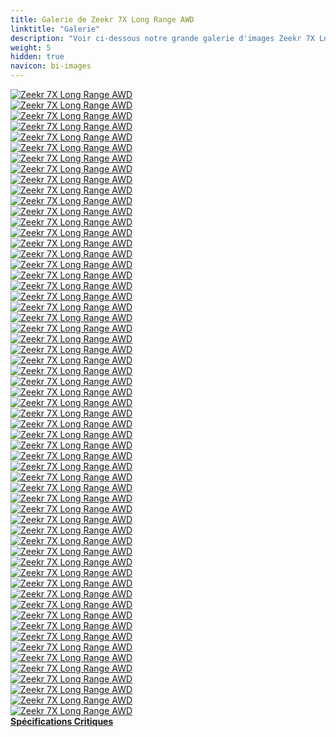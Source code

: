 ```yaml
---
title: Galerie de Zeekr 7X Long Range AWD
linktitle: "Galerie"
description: "Voir ci-dessous notre grande galerie d'images Zeekr 7X Long Range AWD. Cliquez sur les images pour des versions haute résolution."
weight: 5
hidden: true
navicon: bi-images
---
```

<!-- markdownlint-disable MD033 -->
<div class="row" id ="my-gallery">
	<div class="pswp-grid-item col-6 col-md-4">
		<a href="https://media.evkx.net/multimedia/models/zeekr/7x/7x_long_range_awd/airbags_1.jpg"
data-pswp-src="https://media.evkx.net/multimedia/models/zeekr/7x/7x_long_range_awd/airbags_1.jpg"
data-pswp-width="1797"
data-pswp-height="1620" 
target="_blank">
			<img src="https://media.evkx.net/multimedia/models/zeekr/7x/7x_long_range_awd/airbags_1_xst.jpg" alt="Zeekr 7X Long Range AWD" class="img-fluid " />
		</a>
	</div>
	<div class="pswp-grid-item col-6 col-md-4">
		<a href="https://media.evkx.net/multimedia/models/zeekr/7x/7x_long_range_awd/battery_1.jpg"
data-pswp-src="https://media.evkx.net/multimedia/models/zeekr/7x/7x_long_range_awd/battery_1.jpg"
data-pswp-width="1576"
data-pswp-height="900" 
target="_blank">
			<img src="https://media.evkx.net/multimedia/models/zeekr/7x/7x_long_range_awd/battery_1_xst.jpg" alt="Zeekr 7X Long Range AWD" class="img-fluid " />
		</a>
	</div>
	<div class="pswp-grid-item col-6 col-md-4">
		<a href="https://media.evkx.net/multimedia/models/zeekr/7x/7x_long_range_awd/body_1.jpg"
data-pswp-src="https://media.evkx.net/multimedia/models/zeekr/7x/7x_long_range_awd/body_1.jpg"
data-pswp-width="1920"
data-pswp-height="1080" 
target="_blank">
			<img src="https://media.evkx.net/multimedia/models/zeekr/7x/7x_long_range_awd/body_1_xst.jpg" alt="Zeekr 7X Long Range AWD" class="img-fluid " />
		</a>
	</div>
	<div class="pswp-grid-item col-6 col-md-4">
		<a href="https://media.evkx.net/multimedia/models/zeekr/7x/7x_long_range_awd/camera_1.jpg"
data-pswp-src="https://media.evkx.net/multimedia/models/zeekr/7x/7x_long_range_awd/camera_1.jpg"
data-pswp-width="1800"
data-pswp-height="1013" 
target="_blank">
			<img src="https://media.evkx.net/multimedia/models/zeekr/7x/7x_long_range_awd/camera_1_xst.jpg" alt="Zeekr 7X Long Range AWD" class="img-fluid " />
		</a>
	</div>
	<div class="pswp-grid-item col-6 col-md-4">
		<a href="https://media.evkx.net/multimedia/models/zeekr/7x/7x_long_range_awd/details_1.jpg"
data-pswp-src="https://media.evkx.net/multimedia/models/zeekr/7x/7x_long_range_awd/details_1.jpg"
data-pswp-width="3000"
data-pswp-height="1685" 
target="_blank">
			<img src="https://media.evkx.net/multimedia/models/zeekr/7x/7x_long_range_awd/details_1_xst.jpg" alt="Zeekr 7X Long Range AWD" class="img-fluid " />
		</a>
	</div>
	<div class="pswp-grid-item col-6 col-md-4">
		<a href="https://media.evkx.net/multimedia/models/zeekr/7x/7x_long_range_awd/doors_1.jpg"
data-pswp-src="https://media.evkx.net/multimedia/models/zeekr/7x/7x_long_range_awd/doors_1.jpg"
data-pswp-width="1576"
data-pswp-height="1182" 
target="_blank">
			<img src="https://media.evkx.net/multimedia/models/zeekr/7x/7x_long_range_awd/doors_1_xst.jpg" alt="Zeekr 7X Long Range AWD" class="img-fluid " />
		</a>
	</div>
	<div class="pswp-grid-item col-6 col-md-4">
		<a href="https://media.evkx.net/multimedia/models/zeekr/7x/7x_long_range_awd/exterior_1.jpg"
data-pswp-src="https://media.evkx.net/multimedia/models/zeekr/7x/7x_long_range_awd/exterior_1.jpg"
data-pswp-width="3000"
data-pswp-height="1687" 
target="_blank">
			<img src="https://media.evkx.net/multimedia/models/zeekr/7x/7x_long_range_awd/exterior_1_xst.jpg" alt="Zeekr 7X Long Range AWD" class="img-fluid " />
		</a>
	</div>
	<div class="pswp-grid-item col-6 col-md-4">
		<a href="https://media.evkx.net/multimedia/models/zeekr/7x/7x_long_range_awd/exterior_10.JPG"
data-pswp-src="https://media.evkx.net/multimedia/models/zeekr/7x/7x_long_range_awd/exterior_10.JPG"
data-pswp-width="3000"
data-pswp-height="1687" 
target="_blank">
			<img src="https://media.evkx.net/multimedia/models/zeekr/7x/7x_long_range_awd/exterior_10_xst.JPG" alt="Zeekr 7X Long Range AWD" class="img-fluid " />
		</a>
	</div>
	<div class="pswp-grid-item col-6 col-md-4">
		<a href="https://media.evkx.net/multimedia/models/zeekr/7x/7x_long_range_awd/exterior_11.jpg"
data-pswp-src="https://media.evkx.net/multimedia/models/zeekr/7x/7x_long_range_awd/exterior_11.jpg"
data-pswp-width="3000"
data-pswp-height="1687" 
target="_blank">
			<img src="https://media.evkx.net/multimedia/models/zeekr/7x/7x_long_range_awd/exterior_11_xst.jpg" alt="Zeekr 7X Long Range AWD" class="img-fluid " />
		</a>
	</div>
	<div class="pswp-grid-item col-6 col-md-4">
		<a href="https://media.evkx.net/multimedia/models/zeekr/7x/7x_long_range_awd/exterior_12.jpg"
data-pswp-src="https://media.evkx.net/multimedia/models/zeekr/7x/7x_long_range_awd/exterior_12.jpg"
data-pswp-width="3000"
data-pswp-height="1687" 
target="_blank">
			<img src="https://media.evkx.net/multimedia/models/zeekr/7x/7x_long_range_awd/exterior_12_xst.jpg" alt="Zeekr 7X Long Range AWD" class="img-fluid " />
		</a>
	</div>
	<div class="pswp-grid-item col-6 col-md-4">
		<a href="https://media.evkx.net/multimedia/models/zeekr/7x/7x_long_range_awd/exterior_13.jpg"
data-pswp-src="https://media.evkx.net/multimedia/models/zeekr/7x/7x_long_range_awd/exterior_13.jpg"
data-pswp-width="3000"
data-pswp-height="1687" 
target="_blank">
			<img src="https://media.evkx.net/multimedia/models/zeekr/7x/7x_long_range_awd/exterior_13_xst.jpg" alt="Zeekr 7X Long Range AWD" class="img-fluid " />
		</a>
	</div>
	<div class="pswp-grid-item col-6 col-md-4">
		<a href="https://media.evkx.net/multimedia/models/zeekr/7x/7x_long_range_awd/exterior_14.jpg"
data-pswp-src="https://media.evkx.net/multimedia/models/zeekr/7x/7x_long_range_awd/exterior_14.jpg"
data-pswp-width="3000"
data-pswp-height="1687" 
target="_blank">
			<img src="https://media.evkx.net/multimedia/models/zeekr/7x/7x_long_range_awd/exterior_14_xst.jpg" alt="Zeekr 7X Long Range AWD" class="img-fluid " />
		</a>
	</div>
	<div class="pswp-grid-item col-6 col-md-4">
		<a href="https://media.evkx.net/multimedia/models/zeekr/7x/7x_long_range_awd/exterior_15.jpg"
data-pswp-src="https://media.evkx.net/multimedia/models/zeekr/7x/7x_long_range_awd/exterior_15.jpg"
data-pswp-width="1600"
data-pswp-height="899" 
target="_blank">
			<img src="https://media.evkx.net/multimedia/models/zeekr/7x/7x_long_range_awd/exterior_15_xst.jpg" alt="Zeekr 7X Long Range AWD" class="img-fluid " />
		</a>
	</div>
	<div class="pswp-grid-item col-6 col-md-4">
		<a href="https://media.evkx.net/multimedia/models/zeekr/7x/7x_long_range_awd/exterior_16.jpg"
data-pswp-src="https://media.evkx.net/multimedia/models/zeekr/7x/7x_long_range_awd/exterior_16.jpg"
data-pswp-width="1920"
data-pswp-height="1080" 
target="_blank">
			<img src="https://media.evkx.net/multimedia/models/zeekr/7x/7x_long_range_awd/exterior_16_xst.jpg" alt="Zeekr 7X Long Range AWD" class="img-fluid " />
		</a>
	</div>
	<div class="pswp-grid-item col-6 col-md-4">
		<a href="https://media.evkx.net/multimedia/models/zeekr/7x/7x_long_range_awd/exterior_17.jpg"
data-pswp-src="https://media.evkx.net/multimedia/models/zeekr/7x/7x_long_range_awd/exterior_17.jpg"
data-pswp-width="1920"
data-pswp-height="1080" 
target="_blank">
			<img src="https://media.evkx.net/multimedia/models/zeekr/7x/7x_long_range_awd/exterior_17_xst.jpg" alt="Zeekr 7X Long Range AWD" class="img-fluid " />
		</a>
	</div>
	<div class="pswp-grid-item col-6 col-md-4">
		<a href="https://media.evkx.net/multimedia/models/zeekr/7x/7x_long_range_awd/exterior_2.jpg"
data-pswp-src="https://media.evkx.net/multimedia/models/zeekr/7x/7x_long_range_awd/exterior_2.jpg"
data-pswp-width="2952"
data-pswp-height="1660" 
target="_blank">
			<img src="https://media.evkx.net/multimedia/models/zeekr/7x/7x_long_range_awd/exterior_2_xst.jpg" alt="Zeekr 7X Long Range AWD" class="img-fluid " />
		</a>
	</div>
	<div class="pswp-grid-item col-6 col-md-4">
		<a href="https://media.evkx.net/multimedia/models/zeekr/7x/7x_long_range_awd/exterior_3.jpg"
data-pswp-src="https://media.evkx.net/multimedia/models/zeekr/7x/7x_long_range_awd/exterior_3.jpg"
data-pswp-width="2971"
data-pswp-height="1671" 
target="_blank">
			<img src="https://media.evkx.net/multimedia/models/zeekr/7x/7x_long_range_awd/exterior_3_xst.jpg" alt="Zeekr 7X Long Range AWD" class="img-fluid " />
		</a>
	</div>
	<div class="pswp-grid-item col-6 col-md-4">
		<a href="https://media.evkx.net/multimedia/models/zeekr/7x/7x_long_range_awd/exterior_4.jpg"
data-pswp-src="https://media.evkx.net/multimedia/models/zeekr/7x/7x_long_range_awd/exterior_4.jpg"
data-pswp-width="3000"
data-pswp-height="1687" 
target="_blank">
			<img src="https://media.evkx.net/multimedia/models/zeekr/7x/7x_long_range_awd/exterior_4_xst.jpg" alt="Zeekr 7X Long Range AWD" class="img-fluid " />
		</a>
	</div>
	<div class="pswp-grid-item col-6 col-md-4">
		<a href="https://media.evkx.net/multimedia/models/zeekr/7x/7x_long_range_awd/exterior_5.jpg"
data-pswp-src="https://media.evkx.net/multimedia/models/zeekr/7x/7x_long_range_awd/exterior_5.jpg"
data-pswp-width="3000"
data-pswp-height="1687" 
target="_blank">
			<img src="https://media.evkx.net/multimedia/models/zeekr/7x/7x_long_range_awd/exterior_5_xst.jpg" alt="Zeekr 7X Long Range AWD" class="img-fluid " />
		</a>
	</div>
	<div class="pswp-grid-item col-6 col-md-4">
		<a href="https://media.evkx.net/multimedia/models/zeekr/7x/7x_long_range_awd/exterior_6.jpg"
data-pswp-src="https://media.evkx.net/multimedia/models/zeekr/7x/7x_long_range_awd/exterior_6.jpg"
data-pswp-width="3000"
data-pswp-height="1687" 
target="_blank">
			<img src="https://media.evkx.net/multimedia/models/zeekr/7x/7x_long_range_awd/exterior_6_xst.jpg" alt="Zeekr 7X Long Range AWD" class="img-fluid " />
		</a>
	</div>
	<div class="pswp-grid-item col-6 col-md-4">
		<a href="https://media.evkx.net/multimedia/models/zeekr/7x/7x_long_range_awd/exterior_7.jpg"
data-pswp-src="https://media.evkx.net/multimedia/models/zeekr/7x/7x_long_range_awd/exterior_7.jpg"
data-pswp-width="3000"
data-pswp-height="1687" 
target="_blank">
			<img src="https://media.evkx.net/multimedia/models/zeekr/7x/7x_long_range_awd/exterior_7_xst.jpg" alt="Zeekr 7X Long Range AWD" class="img-fluid " />
		</a>
	</div>
	<div class="pswp-grid-item col-6 col-md-4">
		<a href="https://media.evkx.net/multimedia/models/zeekr/7x/7x_long_range_awd/exterior_8.jpg"
data-pswp-src="https://media.evkx.net/multimedia/models/zeekr/7x/7x_long_range_awd/exterior_8.jpg"
data-pswp-width="2865"
data-pswp-height="1612" 
target="_blank">
			<img src="https://media.evkx.net/multimedia/models/zeekr/7x/7x_long_range_awd/exterior_8_xst.jpg" alt="Zeekr 7X Long Range AWD" class="img-fluid " />
		</a>
	</div>
	<div class="pswp-grid-item col-6 col-md-4">
		<a href="https://media.evkx.net/multimedia/models/zeekr/7x/7x_long_range_awd/exterior_9.jpg"
data-pswp-src="https://media.evkx.net/multimedia/models/zeekr/7x/7x_long_range_awd/exterior_9.jpg"
data-pswp-width="3000"
data-pswp-height="1687" 
target="_blank">
			<img src="https://media.evkx.net/multimedia/models/zeekr/7x/7x_long_range_awd/exterior_9_xst.jpg" alt="Zeekr 7X Long Range AWD" class="img-fluid " />
		</a>
	</div>
	<div class="pswp-grid-item col-6 col-md-4">
		<a href="https://media.evkx.net/multimedia/models/zeekr/7x/7x_long_range_awd/fridge_1.jpg"
data-pswp-src="https://media.evkx.net/multimedia/models/zeekr/7x/7x_long_range_awd/fridge_1.jpg"
data-pswp-width="3000"
data-pswp-height="1685" 
target="_blank">
			<img src="https://media.evkx.net/multimedia/models/zeekr/7x/7x_long_range_awd/fridge_1_xst.jpg" alt="Zeekr 7X Long Range AWD" class="img-fluid " />
		</a>
	</div>
	<div class="pswp-grid-item col-6 col-md-4">
		<a href="https://media.evkx.net/multimedia/models/zeekr/7x/7x_long_range_awd/frontseats_1.jpg"
data-pswp-src="https://media.evkx.net/multimedia/models/zeekr/7x/7x_long_range_awd/frontseats_1.jpg"
data-pswp-width="3000"
data-pswp-height="1687" 
target="_blank">
			<img src="https://media.evkx.net/multimedia/models/zeekr/7x/7x_long_range_awd/frontseats_1_xst.jpg" alt="Zeekr 7X Long Range AWD" class="img-fluid " />
		</a>
	</div>
	<div class="pswp-grid-item col-6 col-md-4">
		<a href="https://media.evkx.net/multimedia/models/zeekr/7x/7x_long_range_awd/frunk_1.jpg"
data-pswp-src="https://media.evkx.net/multimedia/models/zeekr/7x/7x_long_range_awd/frunk_1.jpg"
data-pswp-width="2400"
data-pswp-height="1350" 
target="_blank">
			<img src="https://media.evkx.net/multimedia/models/zeekr/7x/7x_long_range_awd/frunk_1_xst.jpg" alt="Zeekr 7X Long Range AWD" class="img-fluid " />
		</a>
	</div>
	<div class="pswp-grid-item col-6 col-md-4">
		<a href="https://media.evkx.net/multimedia/models/zeekr/7x/7x_long_range_awd/headlights_1.jpg"
data-pswp-src="https://media.evkx.net/multimedia/models/zeekr/7x/7x_long_range_awd/headlights_1.jpg"
data-pswp-width="2400"
data-pswp-height="1350" 
target="_blank">
			<img src="https://media.evkx.net/multimedia/models/zeekr/7x/7x_long_range_awd/headlights_1_xst.jpg" alt="Zeekr 7X Long Range AWD" class="img-fluid " />
		</a>
	</div>
	<div class="pswp-grid-item col-6 col-md-4">
		<a href="https://media.evkx.net/multimedia/models/zeekr/7x/7x_long_range_awd/headup_1.jpg"
data-pswp-src="https://media.evkx.net/multimedia/models/zeekr/7x/7x_long_range_awd/headup_1.jpg"
data-pswp-width="1200"
data-pswp-height="675" 
target="_blank">
			<img src="https://media.evkx.net/multimedia/models/zeekr/7x/7x_long_range_awd/headup_1_xst.jpg" alt="Zeekr 7X Long Range AWD" class="img-fluid " />
		</a>
	</div>
	<div class="pswp-grid-item col-6 col-md-4">
		<a href="https://media.evkx.net/multimedia/models/zeekr/7x/7x_long_range_awd/interior_1.jpg"
data-pswp-src="https://media.evkx.net/multimedia/models/zeekr/7x/7x_long_range_awd/interior_1.jpg"
data-pswp-width="3000"
data-pswp-height="1687" 
target="_blank">
			<img src="https://media.evkx.net/multimedia/models/zeekr/7x/7x_long_range_awd/interior_1_xst.jpg" alt="Zeekr 7X Long Range AWD" class="img-fluid " />
		</a>
	</div>
	<div class="pswp-grid-item col-6 col-md-4">
		<a href="https://media.evkx.net/multimedia/models/zeekr/7x/7x_long_range_awd/interior_2.jpg"
data-pswp-src="https://media.evkx.net/multimedia/models/zeekr/7x/7x_long_range_awd/interior_2.jpg"
data-pswp-width="3000"
data-pswp-height="1687" 
target="_blank">
			<img src="https://media.evkx.net/multimedia/models/zeekr/7x/7x_long_range_awd/interior_2_xst.jpg" alt="Zeekr 7X Long Range AWD" class="img-fluid " />
		</a>
	</div>
	<div class="pswp-grid-item col-6 col-md-4">
		<a href="https://media.evkx.net/multimedia/models/zeekr/7x/7x_long_range_awd/interior_3.png"
data-pswp-src="https://media.evkx.net/multimedia/models/zeekr/7x/7x_long_range_awd/interior_3.png"
data-pswp-width="3000"
data-pswp-height="1687" 
target="_blank">
			<img src="https://media.evkx.net/multimedia/models/zeekr/7x/7x_long_range_awd/interior_3_xst.png" alt="Zeekr 7X Long Range AWD" class="img-fluid " />
		</a>
	</div>
	<div class="pswp-grid-item col-6 col-md-4">
		<a href="https://media.evkx.net/multimedia/models/zeekr/7x/7x_long_range_awd/interior_4.jpg"
data-pswp-src="https://media.evkx.net/multimedia/models/zeekr/7x/7x_long_range_awd/interior_4.jpg"
data-pswp-width="1600"
data-pswp-height="899" 
target="_blank">
			<img src="https://media.evkx.net/multimedia/models/zeekr/7x/7x_long_range_awd/interior_4_xst.jpg" alt="Zeekr 7X Long Range AWD" class="img-fluid " />
		</a>
	</div>
	<div class="pswp-grid-item col-6 col-md-4">
		<a href="https://media.evkx.net/multimedia/models/zeekr/7x/7x_long_range_awd/interior_5.jpg"
data-pswp-src="https://media.evkx.net/multimedia/models/zeekr/7x/7x_long_range_awd/interior_5.jpg"
data-pswp-width="3000"
data-pswp-height="1687" 
target="_blank">
			<img src="https://media.evkx.net/multimedia/models/zeekr/7x/7x_long_range_awd/interior_5_xst.jpg" alt="Zeekr 7X Long Range AWD" class="img-fluid " />
		</a>
	</div>
	<div class="pswp-grid-item col-6 col-md-4">
		<a href="https://media.evkx.net/multimedia/models/zeekr/7x/7x_long_range_awd/interior_6.jpg"
data-pswp-src="https://media.evkx.net/multimedia/models/zeekr/7x/7x_long_range_awd/interior_6.jpg"
data-pswp-width="2880"
data-pswp-height="1620" 
target="_blank">
			<img src="https://media.evkx.net/multimedia/models/zeekr/7x/7x_long_range_awd/interior_6_xst.jpg" alt="Zeekr 7X Long Range AWD" class="img-fluid " />
		</a>
	</div>
	<div class="pswp-grid-item col-6 col-md-4">
		<a href="https://media.evkx.net/multimedia/models/zeekr/7x/7x_long_range_awd/interior_7.jpg"
data-pswp-src="https://media.evkx.net/multimedia/models/zeekr/7x/7x_long_range_awd/interior_7.jpg"
data-pswp-width="2880"
data-pswp-height="1620" 
target="_blank">
			<img src="https://media.evkx.net/multimedia/models/zeekr/7x/7x_long_range_awd/interior_7_xst.jpg" alt="Zeekr 7X Long Range AWD" class="img-fluid " />
		</a>
	</div>
	<div class="pswp-grid-item col-6 col-md-4">
		<a href="https://media.evkx.net/multimedia/models/zeekr/7x/7x_long_range_awd/interior_8.jpg"
data-pswp-src="https://media.evkx.net/multimedia/models/zeekr/7x/7x_long_range_awd/interior_8.jpg"
data-pswp-width="2880"
data-pswp-height="1620" 
target="_blank">
			<img src="https://media.evkx.net/multimedia/models/zeekr/7x/7x_long_range_awd/interior_8_xst.jpg" alt="Zeekr 7X Long Range AWD" class="img-fluid " />
		</a>
	</div>
	<div class="pswp-grid-item col-6 col-md-4">
		<a href="https://media.evkx.net/multimedia/models/zeekr/7x/7x_long_range_awd/interior_9.jpg"
data-pswp-src="https://media.evkx.net/multimedia/models/zeekr/7x/7x_long_range_awd/interior_9.jpg"
data-pswp-width="1600"
data-pswp-height="899" 
target="_blank">
			<img src="https://media.evkx.net/multimedia/models/zeekr/7x/7x_long_range_awd/interior_9_xst.jpg" alt="Zeekr 7X Long Range AWD" class="img-fluid " />
		</a>
	</div>
	<div class="pswp-grid-item col-6 col-md-4">
		<a href="https://media.evkx.net/multimedia/models/zeekr/7x/7x_long_range_awd/main_1.jpg"
data-pswp-src="https://media.evkx.net/multimedia/models/zeekr/7x/7x_long_range_awd/main_1.jpg"
data-pswp-width="3000"
data-pswp-height="1687" 
target="_blank">
			<img src="https://media.evkx.net/multimedia/models/zeekr/7x/7x_long_range_awd/main_1_xst.jpg" alt="Zeekr 7X Long Range AWD" class="img-fluid " />
		</a>
	</div>
	<div class="pswp-grid-item col-6 col-md-4">
		<a href="https://media.evkx.net/multimedia/models/zeekr/7x/7x_long_range_awd/rearlights_1.jpg"
data-pswp-src="https://media.evkx.net/multimedia/models/zeekr/7x/7x_long_range_awd/rearlights_1.jpg"
data-pswp-width="3000"
data-pswp-height="1690" 
target="_blank">
			<img src="https://media.evkx.net/multimedia/models/zeekr/7x/7x_long_range_awd/rearlights_1_xst.jpg" alt="Zeekr 7X Long Range AWD" class="img-fluid " />
		</a>
	</div>
	<div class="pswp-grid-item col-6 col-md-4">
		<a href="https://media.evkx.net/multimedia/models/zeekr/7x/7x_long_range_awd/roof_1.jpg"
data-pswp-src="https://media.evkx.net/multimedia/models/zeekr/7x/7x_long_range_awd/roof_1.jpg"
data-pswp-width="3000"
data-pswp-height="1687" 
target="_blank">
			<img src="https://media.evkx.net/multimedia/models/zeekr/7x/7x_long_range_awd/roof_1_xst.jpg" alt="Zeekr 7X Long Range AWD" class="img-fluid " />
		</a>
	</div>
	<div class="pswp-grid-item col-6 col-md-4">
		<a href="https://media.evkx.net/multimedia/models/zeekr/7x/7x_long_range_awd/roof_2.jpg"
data-pswp-src="https://media.evkx.net/multimedia/models/zeekr/7x/7x_long_range_awd/roof_2.jpg"
data-pswp-width="1600"
data-pswp-height="899" 
target="_blank">
			<img src="https://media.evkx.net/multimedia/models/zeekr/7x/7x_long_range_awd/roof_2_xst.jpg" alt="Zeekr 7X Long Range AWD" class="img-fluid " />
		</a>
	</div>
	<div class="pswp-grid-item col-6 col-md-4">
		<a href="https://media.evkx.net/multimedia/models/zeekr/7x/7x_long_range_awd/screens_1.jpg"
data-pswp-src="https://media.evkx.net/multimedia/models/zeekr/7x/7x_long_range_awd/screens_1.jpg"
data-pswp-width="3000"
data-pswp-height="1687" 
target="_blank">
			<img src="https://media.evkx.net/multimedia/models/zeekr/7x/7x_long_range_awd/screens_1_xst.jpg" alt="Zeekr 7X Long Range AWD" class="img-fluid " />
		</a>
	</div>
	<div class="pswp-grid-item col-6 col-md-4">
		<a href="https://media.evkx.net/multimedia/models/zeekr/7x/7x_long_range_awd/screens_2.jpg"
data-pswp-src="https://media.evkx.net/multimedia/models/zeekr/7x/7x_long_range_awd/screens_2.jpg"
data-pswp-width="1200"
data-pswp-height="675" 
target="_blank">
			<img src="https://media.evkx.net/multimedia/models/zeekr/7x/7x_long_range_awd/screens_2_xst.jpg" alt="Zeekr 7X Long Range AWD" class="img-fluid " />
		</a>
	</div>
	<div class="pswp-grid-item col-6 col-md-4">
		<a href="https://media.evkx.net/multimedia/models/zeekr/7x/7x_long_range_awd/screens_3.jpg"
data-pswp-src="https://media.evkx.net/multimedia/models/zeekr/7x/7x_long_range_awd/screens_3.jpg"
data-pswp-width="1800"
data-pswp-height="1013" 
target="_blank">
			<img src="https://media.evkx.net/multimedia/models/zeekr/7x/7x_long_range_awd/screens_3_xst.jpg" alt="Zeekr 7X Long Range AWD" class="img-fluid " />
		</a>
	</div>
	<div class="pswp-grid-item col-6 col-md-4">
		<a href="https://media.evkx.net/multimedia/models/zeekr/7x/7x_long_range_awd/screens_4.jpg"
data-pswp-src="https://media.evkx.net/multimedia/models/zeekr/7x/7x_long_range_awd/screens_4.jpg"
data-pswp-width="1198"
data-pswp-height="1080" 
target="_blank">
			<img src="https://media.evkx.net/multimedia/models/zeekr/7x/7x_long_range_awd/screens_4_xst.jpg" alt="Zeekr 7X Long Range AWD" class="img-fluid " />
		</a>
	</div>
	<div class="pswp-grid-item col-6 col-md-4">
		<a href="https://media.evkx.net/multimedia/models/zeekr/7x/7x_long_range_awd/screens_5.jpg"
data-pswp-src="https://media.evkx.net/multimedia/models/zeekr/7x/7x_long_range_awd/screens_5.jpg"
data-pswp-width="1800"
data-pswp-height="1013" 
target="_blank">
			<img src="https://media.evkx.net/multimedia/models/zeekr/7x/7x_long_range_awd/screens_5_xst.jpg" alt="Zeekr 7X Long Range AWD" class="img-fluid " />
		</a>
	</div>
	<div class="pswp-grid-item col-6 col-md-4">
		<a href="https://media.evkx.net/multimedia/models/zeekr/7x/7x_long_range_awd/screens_6.jpg"
data-pswp-src="https://media.evkx.net/multimedia/models/zeekr/7x/7x_long_range_awd/screens_6.jpg"
data-pswp-width="2880"
data-pswp-height="1620" 
target="_blank">
			<img src="https://media.evkx.net/multimedia/models/zeekr/7x/7x_long_range_awd/screens_6_xst.jpg" alt="Zeekr 7X Long Range AWD" class="img-fluid " />
		</a>
	</div>
	<div class="pswp-grid-item col-6 col-md-4">
		<a href="https://media.evkx.net/multimedia/models/zeekr/7x/7x_long_range_awd/secondrowseats_1.jpg"
data-pswp-src="https://media.evkx.net/multimedia/models/zeekr/7x/7x_long_range_awd/secondrowseats_1.jpg"
data-pswp-width="1600"
data-pswp-height="899" 
target="_blank">
			<img src="https://media.evkx.net/multimedia/models/zeekr/7x/7x_long_range_awd/secondrowseats_1_xst.jpg" alt="Zeekr 7X Long Range AWD" class="img-fluid " />
		</a>
	</div>
	<div class="pswp-grid-item col-6 col-md-4">
		<a href="https://media.evkx.net/multimedia/models/zeekr/7x/7x_long_range_awd/secondrowseats_2.jpg"
data-pswp-src="https://media.evkx.net/multimedia/models/zeekr/7x/7x_long_range_awd/secondrowseats_2.jpg"
data-pswp-width="1600"
data-pswp-height="899" 
target="_blank">
			<img src="https://media.evkx.net/multimedia/models/zeekr/7x/7x_long_range_awd/secondrowseats_2_xst.jpg" alt="Zeekr 7X Long Range AWD" class="img-fluid " />
		</a>
	</div>
	<div class="pswp-grid-item col-6 col-md-4">
		<a href="https://media.evkx.net/multimedia/models/zeekr/7x/7x_long_range_awd/secondrowseats_3.jpg"
data-pswp-src="https://media.evkx.net/multimedia/models/zeekr/7x/7x_long_range_awd/secondrowseats_3.jpg"
data-pswp-width="1198"
data-pswp-height="1080" 
target="_blank">
			<img src="https://media.evkx.net/multimedia/models/zeekr/7x/7x_long_range_awd/secondrowseats_3_xst.jpg" alt="Zeekr 7X Long Range AWD" class="img-fluid " />
		</a>
	</div>
	<div class="pswp-grid-item col-6 col-md-4">
		<a href="https://media.evkx.net/multimedia/models/zeekr/7x/7x_long_range_awd/secondrowseats_4.jpg"
data-pswp-src="https://media.evkx.net/multimedia/models/zeekr/7x/7x_long_range_awd/secondrowseats_4.jpg"
data-pswp-width="2880"
data-pswp-height="1620" 
target="_blank">
			<img src="https://media.evkx.net/multimedia/models/zeekr/7x/7x_long_range_awd/secondrowseats_4_xst.jpg" alt="Zeekr 7X Long Range AWD" class="img-fluid " />
		</a>
	</div>
	<div class="pswp-grid-item col-6 col-md-4">
		<a href="https://media.evkx.net/multimedia/models/zeekr/7x/7x_long_range_awd/secondrowseats_5.jpg"
data-pswp-src="https://media.evkx.net/multimedia/models/zeekr/7x/7x_long_range_awd/secondrowseats_5.jpg"
data-pswp-width="1198"
data-pswp-height="1080" 
target="_blank">
			<img src="https://media.evkx.net/multimedia/models/zeekr/7x/7x_long_range_awd/secondrowseats_5_xst.jpg" alt="Zeekr 7X Long Range AWD" class="img-fluid " />
		</a>
	</div>
	<div class="pswp-grid-item col-6 col-md-4">
		<a href="https://media.evkx.net/multimedia/models/zeekr/7x/7x_long_range_awd/storage_1.jpg"
data-pswp-src="https://media.evkx.net/multimedia/models/zeekr/7x/7x_long_range_awd/storage_1.jpg"
data-pswp-width="2400"
data-pswp-height="1350" 
target="_blank">
			<img src="https://media.evkx.net/multimedia/models/zeekr/7x/7x_long_range_awd/storage_1_xst.jpg" alt="Zeekr 7X Long Range AWD" class="img-fluid " />
		</a>
	</div>
	<div class="pswp-grid-item col-6 col-md-4">
		<a href="https://media.evkx.net/multimedia/models/zeekr/7x/7x_long_range_awd/storage_2.jpg"
data-pswp-src="https://media.evkx.net/multimedia/models/zeekr/7x/7x_long_range_awd/storage_2.jpg"
data-pswp-width="2400"
data-pswp-height="1350" 
target="_blank">
			<img src="https://media.evkx.net/multimedia/models/zeekr/7x/7x_long_range_awd/storage_2_xst.jpg" alt="Zeekr 7X Long Range AWD" class="img-fluid " />
		</a>
	</div>
	<div class="pswp-grid-item col-6 col-md-4">
		<a href="https://media.evkx.net/multimedia/models/zeekr/7x/7x_long_range_awd/storage_3.jpg"
data-pswp-src="https://media.evkx.net/multimedia/models/zeekr/7x/7x_long_range_awd/storage_3.jpg"
data-pswp-width="2400"
data-pswp-height="1350" 
target="_blank">
			<img src="https://media.evkx.net/multimedia/models/zeekr/7x/7x_long_range_awd/storage_3_xst.jpg" alt="Zeekr 7X Long Range AWD" class="img-fluid " />
		</a>
	</div>
	<div class="pswp-grid-item col-6 col-md-4">
		<a href="https://media.evkx.net/multimedia/models/zeekr/7x/7x_long_range_awd/storage_4.jpg"
data-pswp-src="https://media.evkx.net/multimedia/models/zeekr/7x/7x_long_range_awd/storage_4.jpg"
data-pswp-width="2400"
data-pswp-height="1350" 
target="_blank">
			<img src="https://media.evkx.net/multimedia/models/zeekr/7x/7x_long_range_awd/storage_4_xst.jpg" alt="Zeekr 7X Long Range AWD" class="img-fluid " />
		</a>
	</div>
	<div class="pswp-grid-item col-6 col-md-4">
		<a href="https://media.evkx.net/multimedia/models/zeekr/7x/7x_long_range_awd/trunk_1.jpg"
data-pswp-src="https://media.evkx.net/multimedia/models/zeekr/7x/7x_long_range_awd/trunk_1.jpg"
data-pswp-width="2400"
data-pswp-height="1350" 
target="_blank">
			<img src="https://media.evkx.net/multimedia/models/zeekr/7x/7x_long_range_awd/trunk_1_xst.jpg" alt="Zeekr 7X Long Range AWD" class="img-fluid " />
		</a>
	</div>
	<div class="pswp-grid-item col-6 col-md-4">
		<a href="https://media.evkx.net/multimedia/models/zeekr/7x/7x_long_range_awd/trunk_2.jpg"
data-pswp-src="https://media.evkx.net/multimedia/models/zeekr/7x/7x_long_range_awd/trunk_2.jpg"
data-pswp-width="2400"
data-pswp-height="1350" 
target="_blank">
			<img src="https://media.evkx.net/multimedia/models/zeekr/7x/7x_long_range_awd/trunk_2_xst.jpg" alt="Zeekr 7X Long Range AWD" class="img-fluid " />
		</a>
	</div>
	<div class="pswp-grid-item col-6 col-md-4">
		<a href="https://media.evkx.net/multimedia/models/zeekr/7x/7x_long_range_awd/wheels_1.jpg"
data-pswp-src="https://media.evkx.net/multimedia/models/zeekr/7x/7x_long_range_awd/wheels_1.jpg"
data-pswp-width="3000"
data-pswp-height="1684" 
target="_blank">
			<img src="https://media.evkx.net/multimedia/models/zeekr/7x/7x_long_range_awd/wheels_1_xst.jpg" alt="Zeekr 7X Long Range AWD" class="img-fluid " />
		</a>
	</div>
</div>
<script type="module">
  import PhotoSwipeLightbox from '/js/photoswipe-lightbox.esm.js';
    const lightbox = new PhotoSwipeLightbox({
       gallery: '#my-gallery',
        children: 'a',
        pswpModule: () => import('/js/photoswipe.esm.js')
    });
lightbox.init();
</script>
<div class="mt-3 mb-3">
<a href="../specifications/" class="text-decoration-none text-black">
<strong><i class="bi-arrow-left"></i> Spécifications </strong>
</a>
<a href="../reviews/" class="text-decoration-none text-black float-end">
<strong>Critiques <i class="bi-arrow-right"></i></strong>
</a>
</div>
